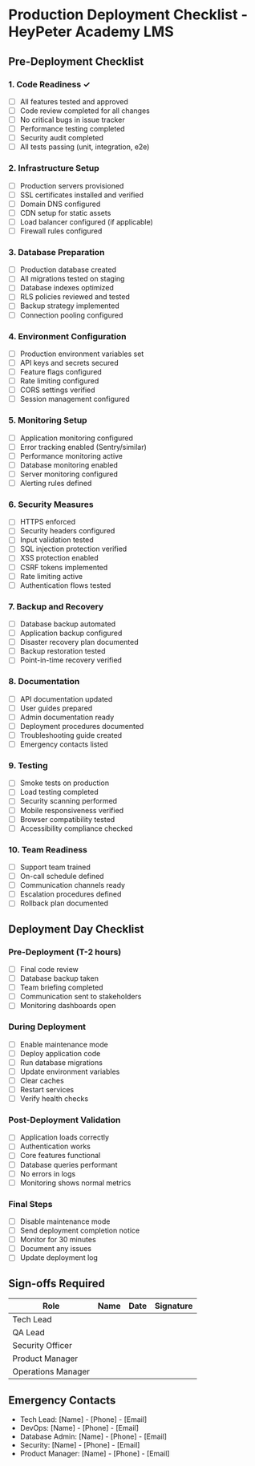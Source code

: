 # Production Deployment Checklist - HeyPeter Academy LMS

## Pre-Deployment Checklist

### 1. Code Readiness ✓
- [ ] All features tested and approved
- [ ] Code review completed for all changes
- [ ] No critical bugs in issue tracker
- [ ] Performance testing completed
- [ ] Security audit completed
- [ ] All tests passing (unit, integration, e2e)

### 2. Infrastructure Setup
- [ ] Production servers provisioned
- [ ] SSL certificates installed and verified
- [ ] Domain DNS configured
- [ ] CDN setup for static assets
- [ ] Load balancer configured (if applicable)
- [ ] Firewall rules configured

### 3. Database Preparation
- [ ] Production database created
- [ ] All migrations tested on staging
- [ ] Database indexes optimized
- [ ] RLS policies reviewed and tested
- [ ] Backup strategy implemented
- [ ] Connection pooling configured

### 4. Environment Configuration
- [ ] Production environment variables set
- [ ] API keys and secrets secured
- [ ] Feature flags configured
- [ ] Rate limiting configured
- [ ] CORS settings verified
- [ ] Session management configured

### 5. Monitoring Setup
- [ ] Application monitoring configured
- [ ] Error tracking enabled (Sentry/similar)
- [ ] Performance monitoring active
- [ ] Database monitoring enabled
- [ ] Server monitoring configured
- [ ] Alerting rules defined

### 6. Security Measures
- [ ] HTTPS enforced
- [ ] Security headers configured
- [ ] Input validation tested
- [ ] SQL injection protection verified
- [ ] XSS protection enabled
- [ ] CSRF tokens implemented
- [ ] Rate limiting active
- [ ] Authentication flows tested

### 7. Backup and Recovery
- [ ] Database backup automated
- [ ] Application backup configured
- [ ] Disaster recovery plan documented
- [ ] Backup restoration tested
- [ ] Point-in-time recovery verified

### 8. Documentation
- [ ] API documentation updated
- [ ] User guides prepared
- [ ] Admin documentation ready
- [ ] Deployment procedures documented
- [ ] Troubleshooting guide created
- [ ] Emergency contacts listed

### 9. Testing
- [ ] Smoke tests on production
- [ ] Load testing completed
- [ ] Security scanning performed
- [ ] Mobile responsiveness verified
- [ ] Browser compatibility tested
- [ ] Accessibility compliance checked

### 10. Team Readiness
- [ ] Support team trained
- [ ] On-call schedule defined
- [ ] Communication channels ready
- [ ] Escalation procedures defined
- [ ] Rollback plan documented

## Deployment Day Checklist

### Pre-Deployment (T-2 hours)
- [ ] Final code review
- [ ] Database backup taken
- [ ] Team briefing completed
- [ ] Communication sent to stakeholders
- [ ] Monitoring dashboards open

### During Deployment
- [ ] Enable maintenance mode
- [ ] Deploy application code
- [ ] Run database migrations
- [ ] Update environment variables
- [ ] Clear caches
- [ ] Restart services
- [ ] Verify health checks

### Post-Deployment Validation
- [ ] Application loads correctly
- [ ] Authentication works
- [ ] Core features functional
- [ ] Database queries performant
- [ ] No errors in logs
- [ ] Monitoring shows normal metrics

### Final Steps
- [ ] Disable maintenance mode
- [ ] Send deployment completion notice
- [ ] Monitor for 30 minutes
- [ ] Document any issues
- [ ] Update deployment log

## Sign-offs Required

| Role | Name | Date | Signature |
|------|------|------|-----------|
| Tech Lead | | | |
| QA Lead | | | |
| Security Officer | | | |
| Product Manager | | | |
| Operations Manager | | | |

## Emergency Contacts

- Tech Lead: [Name] - [Phone] - [Email]
- DevOps: [Name] - [Phone] - [Email]
- Database Admin: [Name] - [Phone] - [Email]
- Security: [Name] - [Phone] - [Email]
- Product Manager: [Name] - [Phone] - [Email]
